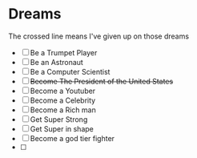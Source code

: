 # Dreams
The crossed line means I've given up on those dreams

- [ ] Be a Trumpet Player
- [ ] Be an Astronaut 
- [ ] Be a Computer Scientist
- [ ] ~~Become The President of the United States~~
- [ ] Become a Youtuber
- [ ] Become a Celebrity
- [ ] Become a Rich man
- [ ] Get Super Strong
- [ ] Get Super in shape
- [ ] Become a god tier fighter
- [ ] 